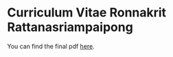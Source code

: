# Curriculum Vitae Ronnakrit Rattanasriampaipong
You can find the final pdf [here](https://github.com/paleolipidrr/cvtex_Rattanasriampaipong/blob/main/build-files/CV_Rattanasriampaipong.pdf).
